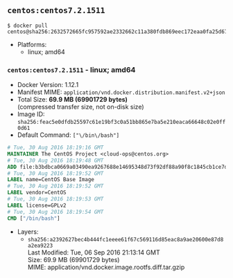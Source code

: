 ## `centos:centos7.2.1511`

```console
$ docker pull centos@sha256:2632572665fc957592ae2332662c11a380fdb869eec172eaa0fa25d673a82ac6
```

-	Platforms:
	-	linux; amd64

### `centos:centos7.2.1511` - linux; amd64

-	Docker Version: 1.12.1
-	Manifest MIME: `application/vnd.docker.distribution.manifest.v2+json`
-	Total Size: **69.9 MB (69901729 bytes)**  
	(compressed transfer size, not on-disk size)
-	Image ID: `sha256:feac5e0dfdb25597c61e19bf3c0a51bb865e7ba5e210eaca66648c02e0ff0d61`
-	Default Command: `["\/bin\/bash"]`

```dockerfile
# Tue, 30 Aug 2016 18:19:16 GMT
MAINTAINER The CentOS Project <cloud-ops@centos.org>
# Tue, 30 Aug 2016 18:19:48 GMT
ADD file:b3bdbca0669a03490ea9267688e14695348d73f92df88a90f8c1845cb1ce7db8 in / 
# Tue, 30 Aug 2016 18:19:52 GMT
LABEL name=CentOS Base Image
# Tue, 30 Aug 2016 18:19:52 GMT
LABEL vendor=CentOS
# Tue, 30 Aug 2016 18:19:53 GMT
LABEL license=GPLv2
# Tue, 30 Aug 2016 18:19:54 GMT
CMD ["/bin/bash"]
```

-	Layers:
	-	`sha256:a2392627bec4b444fc1eeee61f67c569116d85eac8a9ae20600e87d8a2ea9223`  
		Last Modified: Tue, 06 Sep 2016 21:13:14 GMT  
		Size: 69.9 MB (69901729 bytes)  
		MIME: application/vnd.docker.image.rootfs.diff.tar.gzip
